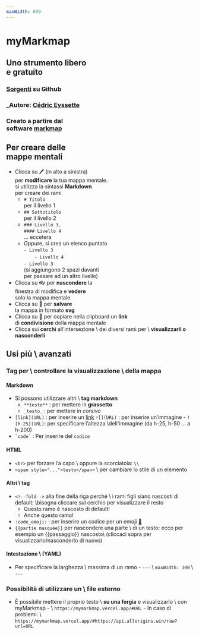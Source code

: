 ```yaml
---
maxWidth: 600
---
```


# myMarkmap
## Uno strumento libero<br> e gratuito

### <span class="ml-2">[Sorgenti](https://github.com/eyssette/myMarkmap/) su Github</span>
### _Autore: [Cédric Eyssette](https://eyssette.github.io/)
### Creato a partire dal<br> software [markmap](https://markmap.js.org/)

## Per creare delle<br> mappe mentali



- Clicca su 🖊️ (in alto a sinistra)<br>per **modificare** la tua mappa  mentale. <br>si utilizza la sintassi **Markdown**<br>per creare dei rami
  - `# Titolo` <br>per il livello 1
  - `## Sottotitolo`<br> per il livello 2
  - `### Livello 3`,<br> `#### Livello 4`<br>… eccetera
  - Oppure, si crea un elenco puntato<br>`- Livello 3`<br>　`  - Livello 4`<br>`- Livello 3`<br>(si aggiungono 2 spazi davanti <br>per  passare ad un altro livello)
- Clicca su 👓 per **nascondere** la<br> finestra di modifica e **vedere** <br>solo la mappa mentale
- Clicca su 💾 per **salvare** <br>la mappa in formato **svg**
- Clicca su 🔗 per copiare nella clipboard un **link**<br> di **condivisione** della mappa mentale 
- Clicca sui **cerchi** all’intersezione \\ dei diversi rami per \\ **visualizzarli o nasconderli**

## Usi più \\ avanzati<!--fold-->

### Tag per \\ **controllare la visualizzazione** \\ della mappa

#### **Markdown** 

- Si possono utilizzare altri \\ **tag markdown**
  - `**testo**` : per mettere in **grassetto**
  - `_testo_` : per mettere in _corsivo_
- `[link](URL)` : per inserire un [link](https://eyssette.github.io/)
`![](URL)` : per inserire un’immagine
        - `![h-25](URL)`: per specificare l’altezza  \\dell'immagine (da h-25, h-50 … a h-200)
- ``` `code` ``` : Per inserire del `codice` 

#### **HTML**

- `<br>` per forzare l’a capo \\ oppure la scorciatoia: `\\` 
- `<span style="...">testo</span>` \\ per cambiare lo stile di un elemento
  
#### **Altri \\ tag**

- `<!--fold-->` alla fine della riga perché \\ i rami figli siano nascosti di default: \\bisogna cliccare sul cerchio per visualizzare il resto<!-- fold-->
    - Questo ramo è nascosto di default!
    - Anche questo ramo!
- `:code_emoji:` : per inserire un codice per un emoji [:link:](https://raw.githubusercontent.com/omnidan/node-emoji/master/lib/emoji.json)
- `{{partie masquée}}` per nascondere una parte \\ di un testo:  ecco per esempio un {{passaggio}} nascosto\\ (cliccaci sopra per visualizzarlo/nasconderlo di nuovo)

#### **Intestazione** \\ (YAML)

- Per specificare la larghezza \\ massima di un ramo
        - `---` \\ `maxWidth: 300` \\ `---`

### Possibilità di utilizzare un \\ **file esterno**

- È  possibile mettere il proprio testo \\ **su una forgia** e visualizzarlo \\ con myMarkmap
        - \\ `https://mymarkmap.vercel.app/#URL`
        - In caso di problemi: \\ `https://mymarkmap.vercel.app/#https://api.allorigins.win/raw?url=URL`

